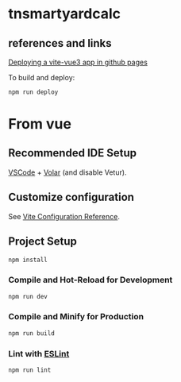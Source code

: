 # tnsmartyardcalc

## references and links
[Deploying a vite-vue3 app in github pages](https://mkay11.medium.com/how-to-deploy-your-vite-vue-3-application-in-github-pages-2023-2b842f50576a)

To build and deploy:

```sh
npm run deploy
```

# From vue

## Recommended IDE Setup

[VSCode](https://code.visualstudio.com/) + [Volar](https://marketplace.visualstudio.com/items?itemName=Vue.volar) (and disable Vetur).

## Customize configuration

See [Vite Configuration Reference](https://vitejs.dev/config/).

## Project Setup

```sh
npm install
```

### Compile and Hot-Reload for Development

```sh
npm run dev
```

### Compile and Minify for Production

```sh
npm run build
```

### Lint with [ESLint](https://eslint.org/)

```sh
npm run lint
```
